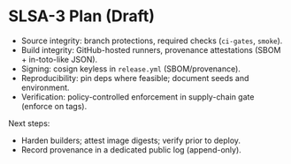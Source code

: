 # SLSA-3 Plan (Draft)

- Source integrity: branch protections, required checks (`ci-gates`, `smoke`).
- Build integrity: GitHub-hosted runners, provenance attestations (SBOM + in-toto-like JSON).
- Signing: cosign keyless in `release.yml` (SBOM/provenance).
- Reproducibility: pin deps where feasible; document seeds and environment.
- Verification: policy-controlled enforcement in supply-chain gate (enforce on tags).

Next steps:
- Harden builders; attest image digests; verify prior to deploy.
- Record provenance in a dedicated public log (append-only).

